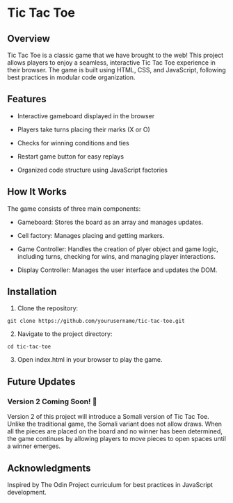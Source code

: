 # Tic Tac Toe

## Overview

Tic Tac Toe is a classic game that we have brought to the web! This project allows players to enjoy a seamless, interactive Tic Tac Toe experience in their browser. The game is built using HTML, CSS, and JavaScript, following best practices in modular code organization.

## Features

- Interactive gameboard displayed in the browser

- Players take turns placing their marks (X or O)

- Checks for winning conditions and ties

- Restart game button for easy replays

- Organized code structure using JavaScript factories

## How It Works

The game consists of three main components:

- Gameboard: Stores the board as an array and manages updates.

- Cell factory: Manages placing and getting markers.

- Game Controller: Handles the creation of plyer object and game logic, including turns, checking for wins, and managing player interactions.

- Display Controller: Manages the user interface and updates the DOM.

## Installation

1. Clone the repository:

``` git clone https://github.com/yourusername/tic-tac-toe.git ```

2. Navigate to the project directory:

``` cd tic-tac-toe ```

3. Open index.html in your browser to play the game.

## Future Updates

### Version 2 Coming Soon! 🎉

Version 2 of this project will introduce a Somali version of Tic Tac Toe. Unlike the traditional game, the Somali variant does not allow draws. When all the pieces are placed on the board and no winner has been determined, the game continues by allowing players to move pieces to open spaces until a winner emerges.

## Acknowledgments

Inspired by The Odin Project curriculum for best practices in JavaScript development.